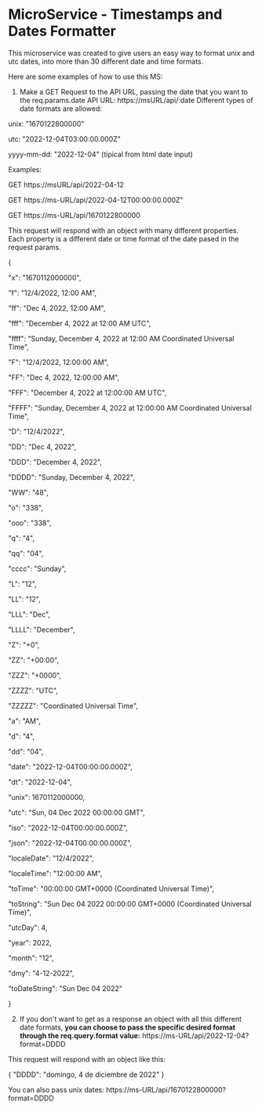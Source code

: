 # MicroService - Timestamps and Dates Formatter

This microservice was created to give users an easy way to format unix and utc dates, into more than 30 different date and time formats.

Here are some examples of how to use this MS:

1. Make a GET Request to the API URL, passing the date that you want to the req.params.date
   API URL: https://msURL/api/:date
   Different types of date formats are allowed:

unix: "1670122800000"

utc: "2022-12-04T03:00:00.000Z"

yyyy-mm-dd: "2022-12-04" (tipical from html date input)

Examples:

GET https://msURL/api/2022-04-12

GET https://ms-URL/api/2022-04-12T00:00:00.000Z"

GET https://ms-URL/api/1670122800000

This request will respond with an object with many different properties. Each property is a different date or time format of the date pased in the request params.

{

"x": "1670112000000",

"f": "12/4/2022, 12:00 AM",

"ff": "Dec 4, 2022, 12:00 AM",

"fff": "December 4, 2022 at 12:00 AM UTC",

"ffff": "Sunday, December 4, 2022 at 12:00 AM Coordinated Universal Time",

"F": "12/4/2022, 12:00:00 AM",

"FF": "Dec 4, 2022, 12:00:00 AM",

"FFF": "December 4, 2022 at 12:00:00 AM UTC",

"FFFF": "Sunday, December 4, 2022 at 12:00:00 AM Coordinated Universal Time",

"D": "12/4/2022",

"DD": "Dec 4, 2022",

"DDD": "December 4, 2022",

"DDDD": "Sunday, December 4, 2022",

"WW": "48",

"o": "338",

"ooo": "338",

"q": "4",

"qq": "04",

"cccc": "Sunday",

"L": "12",

"LL": "12",

"LLL": "Dec",

"LLLL": "December",

"Z": "+0",

"ZZ": "+00:00",

"ZZZ": "+0000",

"ZZZZ": "UTC",

"ZZZZZ": "Coordinated Universal Time",

"a": "AM",

"d": "4",

"dd": "04",

"date": "2022-12-04T00:00:00.000Z",

"dt": "2022-12-04",

"unix": 1670112000000,

"utc": "Sun, 04 Dec 2022 00:00:00 GMT",

"iso": "2022-12-04T00:00:00.000Z",

"json": "2022-12-04T00:00:00.000Z",

"localeDate": "12/4/2022",

"localeTime": "12:00:00 AM",

"toTime": "00:00:00 GMT+0000 (Coordinated Universal Time)",

"toString": "Sun Dec 04 2022 00:00:00 GMT+0000 (Coordinated Universal Time)",

"utcDay": 4,

"year": 2022,

"month": "12",

"dmy": "4-12-2022",

"toDateString": "Sun Dec 04 2022"

}

2. If you don't want to get as a response an object with all this different date formats, **you can choose to pass the specific desired format through the req.query.format value:** https://ms-URL/api/2022-12-04?format=DDDD

This request will respond with an object like this:

{
"DDDD": "domingo, 4 de diciembre de 2022"
}

You can also pass unix dates:
https://ms-URL/api/1670122800000?format=DDDD

